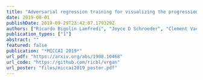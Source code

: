 ```yaml
---
title: "Adversarial regression training for visualizing the progression of chronic obstructive pulmonary disease with chest x-rays"
date: 2019-08-01
publishDate: 2019-09-29T23:42:07.179329Z
authors: ["Ricardo Bigolin Lanfredi", "Joyce D Schroeder", "Clement Vachet", "Tolga Tasdizen"]
publication_types: ["1"]
abstract: ""
featured: false
publication: "*MICCAI 2019*"
url_pdf: "https://arxiv.org/abs/1908.10468"
url_code: "https://github.com/ricbl/vrgan"
url_poster: "files/miccai2019_poster.pdf"
---
```

